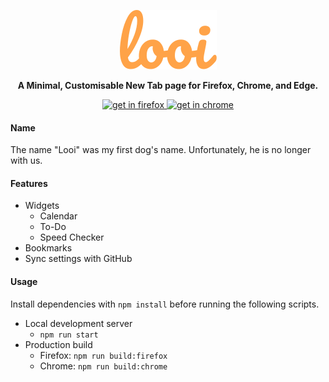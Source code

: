 <p align="center"><img alt="looi" src="src/assets/images/looi.svg"></p>

<p align="center"><b>A Minimal, Customisable New Tab page for Firefox, Chrome, and Edge.</b></p>

<p align="center">
<a href="" alt="Firefox AddOn">
<img alt="get in firefox" src="https://blog.mozilla.org/addons/files/2015/11/get-the-addon-small.png">
</a>

<a href="" alt="Chrome WebStore">
<img alt="get in chrome" src="https://developer.chrome.com/static/docs/webstore/branding/image/206x58-chrome-web-043497a3d766e.png">
</a>
</p>

#### Name

The name "Looi" was my first dog's name. Unfortunately, he is no longer with us.

#### Features

- Widgets
  - Calendar
  - To-Do
  - Speed Checker
- Bookmarks
- Sync settings with GitHub

#### Usage

Install dependencies with `npm install` before running the following scripts.

- Local development server
  - `npm run start`
- Production build
  - Firefox: `npm run build:firefox`
  - Chrome: `npm run build:chrome`

